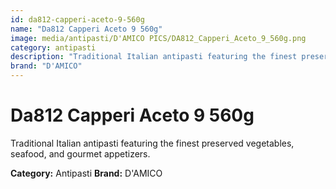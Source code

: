 ```yaml
---
id: da812-capperi-aceto-9-560g
name: "Da812 Capperi Aceto 9 560g"
image: media/antipasti/D'AMICO PICS/DA812_Capperi_Aceto_9_560g.png
category: antipasti
description: "Traditional Italian antipasti featuring the finest preserved vegetables, seafood, and gourmet appetizers."
brand: "D'AMICO"
---
```


# Da812 Capperi Aceto 9 560g

Traditional Italian antipasti featuring the finest preserved vegetables, seafood, and gourmet appetizers.

**Category:** Antipasti
**Brand:** D'AMICO
